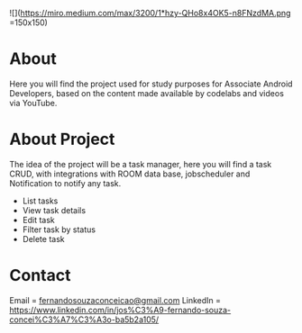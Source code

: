 ![](https://miro.medium.com/max/3200/1*hzy-QHo8x4OK5-n8FNzdMA.png =150x150)

# About
Here you will find the project used for study purposes for Associate Android Developers, based on the content made available by codelabs and videos via YouTube.

# About Project
The idea of the project will be a task manager, here you will find a task CRUD, with integrations with ROOM data base, jobscheduler and Notification to notify any task.
* List tasks
* View task details
* Edit task
* Filter task by status
* Delete task


#  Contact
Email = fernandosouzaconceicao@gmail.com
LinkedIn = https://www.linkedin.com/in/jos%C3%A9-fernando-souza-concei%C3%A7%C3%A3o-ba5b2a105/